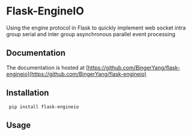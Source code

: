 # Flask-EngineIO
Using the engine protocol in Flask to quickly implement web socket intra group serial and inter group asynchronous parallel event processing

## Documentation
The documentation is hosted at [https://github.com/BingerYang/flask-engineio](https://github.com/BingerYang/flask-engineio)

## Installation
```shell
 pip install flask-engineio
```
## Usage
```shell
 
```

